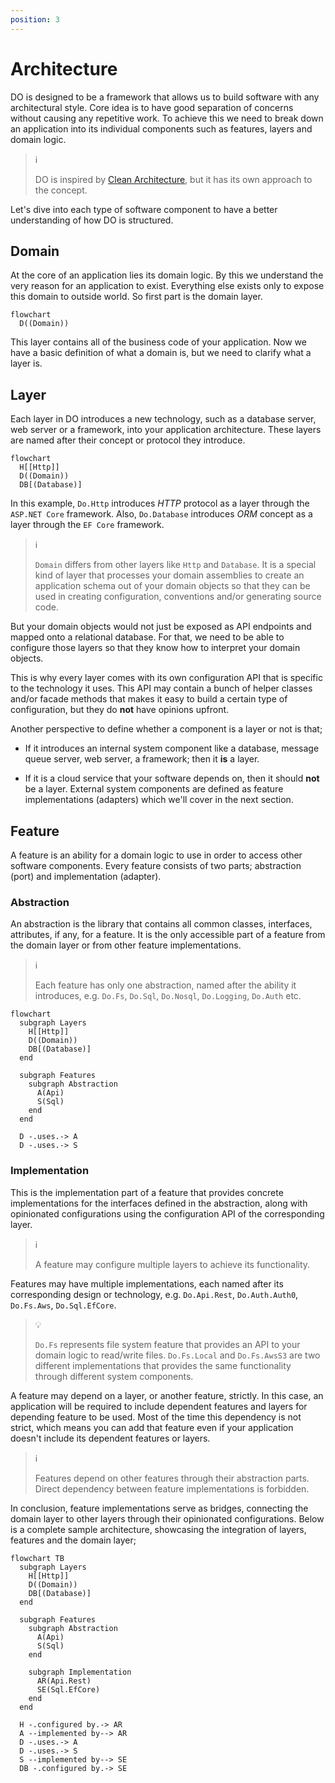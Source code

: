 ```yaml
---
position: 3
---
```


# Architecture

DO is designed to be a framework that allows us to build software with any
architectural style. Core idea is to have good separation of concerns without
causing any repetitive work. To achieve this we need to break down an
application into its individual components such as features, layers and domain
logic.

> :information_source:
>
> DO is inspired by [Clean Architecture][], but it has its own approach to the
> concept.

Let's dive into each type of software component to have a better understanding
of how DO is structured.

## Domain

At the core of an application lies its domain logic. By this we understand the
very reason for an application to exist. Everything else exists only to expose
this domain to outside world. So first part is the domain layer.

```mermaid
flowchart
  D((Domain))
```

This layer contains all of the business code of your application. Now we have a
basic definition of what a domain is, but we need to clarify what a layer is.

## Layer

Each layer in DO introduces a new technology, such as a database server, web
server or a framework, into your application architecture. These layers are
named after their concept or protocol they introduce.

```mermaid
flowchart
  H[[Http]]
  D((Domain))
  DB[(Database)]
```

In this example, `Do.Http` introduces _HTTP_ protocol as a layer through the
`ASP.NET Core` framework. Also, `Do.Database` introduces _ORM_ concept as a
layer through the `EF Core` framework.

> :information_source:
>
> `Domain` differs from other layers like `Http` and `Database`. It is a
> special kind of layer that processes your domain assemblies to create an
> application schema out of your domain objects so that they can be used in
> creating configuration, conventions and/or generating source code.

But your domain objects would not just be exposed as API endpoints and mapped
onto a relational database. For that, we need to be able to configure those
layers so that they know how to interpret your domain objects.

This is why every layer comes with its own configuration API that is specific
to the technology it uses. This API may contain a bunch of helper classes
and/or facade methods that makes it easy to build a certain type of
configuration, but they do __not__ have opinions upfront.

Another perspective to define whether a component is a layer or not is that;

- If it introduces an internal system component like a database, message queue
  server, web server, a framework; then it __is__ a layer.

- If it is a cloud service that your software depends on, then it should
  __not__ be a layer. External system components are defined as feature
  implementations (adapters) which we'll cover in the next section.

## Feature

A feature is an ability for a domain logic to use in order to access other
software components. Every feature consists of two parts; abstraction (port)
and implementation (adapter).

### Abstraction

An abstraction is the library that contains all common classes, interfaces,
attributes, if any, for a feature. It is the only accessible part of a feature
from the domain layer or from other feature implementations.

> :information_source:
>
> Each feature has only one abstraction, named after the ability it introduces,
> e.g. `Do.Fs`, `Do.Sql`, `Do.Nosql`, `Do.Logging`, `Do.Auth` etc.

```mermaid
flowchart
  subgraph Layers
    H[[Http]]
    D((Domain))
    DB[(Database)]
  end

  subgraph Features
    subgraph Abstraction
      A(Api)
      S(Sql)
    end
  end

  D -.uses.-> A
  D -.uses.-> S
```

### Implementation

This is the implementation part of a feature that provides concrete
implementations for the interfaces defined in the abstraction, along with
opinionated configurations using the configuration API of the corresponding
layer.

> :information_source:
>
> A feature may configure multiple layers to achieve its functionality.

Features may have multiple implementations, each named after its corresponding
design or technology, e.g. `Do.Api.Rest`, `Do.Auth.Auth0`, `Do.Fs.Aws`,
`Do.Sql.EfCore`.

> :bulb:
>
> `Do.Fs` represents file system feature that provides an API to your domain
> logic to read/write files. `Do.Fs.Local` and `Do.Fs.AwsS3` are two different
> implementations that provides the same functionality through different system
> components.

A feature may depend on a layer, or another feature, strictly. In this case, an
application will be required to include dependent features and layers for
depending feature to be used. Most of the time this dependency is not strict,
which means you can add that feature even if your application doesn't include
its dependent features or layers.

> :information_source:
>
> Features depend on other features through their abstraction parts. Direct
> dependency between feature implementations is forbidden.

In conclusion, feature implementations serve as bridges, connecting the domain
layer to other layers through their opinionated configurations. Below is a
complete sample architecture, showcasing the integration of layers, features
and the domain layer;

```mermaid
flowchart TB
  subgraph Layers
    H[[Http]]
    D((Domain))
    DB[(Database)]
  end

  subgraph Features
    subgraph Abstraction
      A(Api)
      S(Sql)
    end

    subgraph Implementation
      AR(Api.Rest)
      SE(Sql.EfCore)
    end
  end

  H -.configured by.-> AR
  A --implemented by--> AR
  D -.uses.-> A
  D -.uses.-> S
  S --implemented by--> SE
  DB -.configured by.-> SE
```

[Clean Architecture]:https://learn.microsoft.com/en-us/dotnet/architecture/modern-web-apps-azure/common-web-application-architectures#clean-architecture
